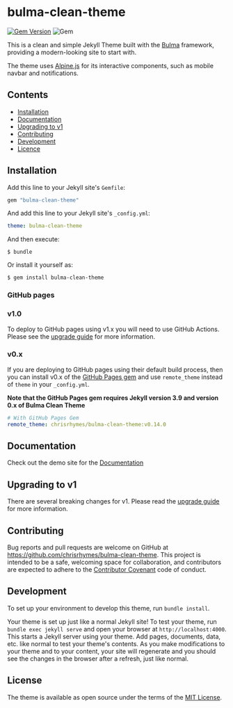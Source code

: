 # bulma-clean-theme

[![Gem Version](https://badge.fury.io/rb/bulma-clean-theme.svg)](https://badge.fury.io/rb/bulma-clean-theme)
![Gem](https://img.shields.io/gem/dt/bulma-clean-theme.svg)

This is a clean and simple Jekyll Theme built with the [Bulma](https://bulma.io/) framework, providing a modern-looking site to start with. 

The theme uses [Alpine.js](https://github.com/alpinejs/alpine) for its interactive components, such as mobile navbar and notifications.

## Contents

* [Installation](#installation)
* [Documentation](#documentation)
* [Upgrading to v1](#upgrading-to-v1)
* [Contributing](#contributing)
* [Development](#development)
* [Licence](#licence)


## Installation

Add this line to your Jekyll site's `Gemfile`:

```ruby
gem "bulma-clean-theme"
```

And add this line to your Jekyll site's `_config.yml`:

```yaml
theme: bulma-clean-theme
```

And then execute:

    $ bundle

Or install it yourself as:

    $ gem install bulma-clean-theme

### GitHub pages

### v1.0

To deploy to GitHub pages using v1.x you will need to use GitHub Actions. Please see the [upgrade guide](https://www.csrhymes.com/bulma-clean-theme/docs/getting-started/upgrading-to-v1/) for more information.

### v0.x

If you are deploying to GitHub pages using their default build process, then you can install v0.x of the [GitHub Pages gem](https://github.com/github/pages-gem) and use `remote_theme` instead of `theme` in your `_config.yml`. 

**Note that the GitHub Pages gem requires Jekyll version 3.9 and version 0.x of Bulma Clean Theme**

```yaml
# With GitHub Pages Gem
remote_theme: chrisrhymes/bulma-clean-theme:v0.14.0
```



## Documentation

Check out the demo site for the [Documentation](https://www.csrhymes.com/bulma-clean-theme/docs/)

## Upgrading to v1

There are several breaking changes for v1. Please read the [upgrade guide](https://www.csrhymes.com/bulma-clean-theme/docs/getting-started/upgrading-to-v1/) for more information.

## Contributing

Bug reports and pull requests are welcome on GitHub at https://github.com/chrisrhymes/bulma-clean-theme. This project is intended to be a safe, welcoming space for collaboration, and contributors are expected to adhere to the [Contributor Covenant](http://contributor-covenant.org) code of conduct.

## Development

To set up your environment to develop this theme, run `bundle install`.

Your theme is set up just like a normal Jekyll site! To test your theme, run `bundle exec jekyll serve` and open your browser at `http://localhost:4000`. This starts a Jekyll server using your theme. Add pages, documents, data, etc. like normal to test your theme's contents. As you make modifications to your theme and to your content, your site will regenerate and you should see the changes in the browser after a refresh, just like normal.

## License

The theme is available as open source under the terms of the [MIT License](https://opensource.org/licenses/MIT).

